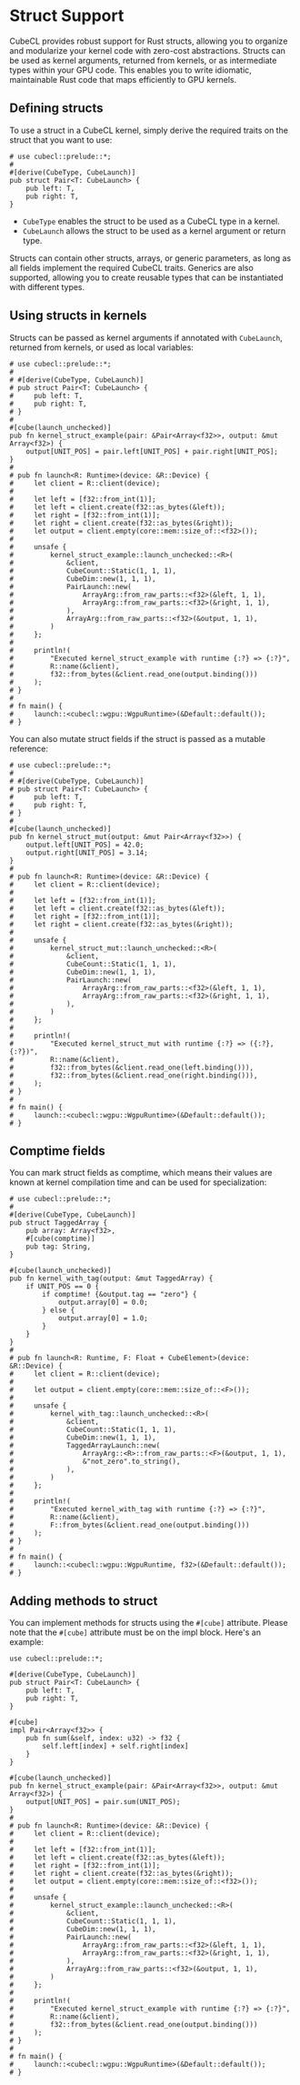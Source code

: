 # Struct Support

CubeCL provides robust support for Rust structs, allowing you to organize and modularize your kernel code with zero-cost abstractions. Structs can be used as kernel arguments, returned from kernels, or as intermediate types within your GPU code. This enables you to write idiomatic, maintainable Rust code that maps efficiently to GPU kernels.

## Defining structs

To use a struct in a CubeCL kernel, simply derive the required traits on the struct that you want to use:

```rust,ignore
# use cubecl::prelude::*;
#
#[derive(CubeType, CubeLaunch)]
pub struct Pair<T: CubeLaunch> {
    pub left: T,
    pub right: T,
}
```

- `CubeType` enables the struct to be used as a CubeCL type in a kernel.
- `CubeLaunch` allows the struct to be used as a kernel argument or return type.

Structs can contain other structs, arrays, or generic parameters, as long as all fields implement the required CubeCL traits. Generics are also supported, allowing you to create reusable types that can be instantiated with different types.

## Using structs in kernels

Structs can be passed as kernel arguments if annotated with `CubeLaunch`, returned from kernels, or used as local variables:

```rust,ignore
# use cubecl::prelude::*;
#
# #[derive(CubeType, CubeLaunch)]
# pub struct Pair<T: CubeLaunch> {
#     pub left: T,
#     pub right: T,
# }
#
#[cube(launch_unchecked)]
pub fn kernel_struct_example(pair: &Pair<Array<f32>>, output: &mut Array<f32>) {
    output[UNIT_POS] = pair.left[UNIT_POS] + pair.right[UNIT_POS];
}
#
# pub fn launch<R: Runtime>(device: &R::Device) {
#     let client = R::client(device);
#
#     let left = [f32::from_int(1)];
#     let left = client.create(f32::as_bytes(&left));
#     let right = [f32::from_int(1)];
#     let right = client.create(f32::as_bytes(&right));
#     let output = client.empty(core::mem::size_of::<f32>());
#
#     unsafe {
#         kernel_struct_example::launch_unchecked::<R>(
#             &client,
#             CubeCount::Static(1, 1, 1),
#             CubeDim::new(1, 1, 1),
#             PairLaunch::new(
#                 ArrayArg::from_raw_parts::<f32>(&left, 1, 1),
#                 ArrayArg::from_raw_parts::<f32>(&right, 1, 1),
#             ),
#             ArrayArg::from_raw_parts::<f32>(&output, 1, 1),
#         )
#     };
#
#     println!(
#         "Executed kernel_struct_example with runtime {:?} => {:?}",
#         R::name(&client),
#         f32::from_bytes(&client.read_one(output.binding()))
#     );
# }
#
# fn main() {
#     launch::<cubecl::wgpu::WgpuRuntime>(&Default::default());
# }
```

You can also mutate struct fields if the struct is passed as a mutable reference:

```rust,ignore
# use cubecl::prelude::*;
#
# #[derive(CubeType, CubeLaunch)]
# pub struct Pair<T: CubeLaunch> {
#     pub left: T,
#     pub right: T,
# }
#
#[cube(launch_unchecked)]
pub fn kernel_struct_mut(output: &mut Pair<Array<f32>>) {
    output.left[UNIT_POS] = 42.0;
    output.right[UNIT_POS] = 3.14;
}
#
# pub fn launch<R: Runtime>(device: &R::Device) {
#     let client = R::client(device);
#
#     let left = [f32::from_int(1)];
#     let left = client.create(f32::as_bytes(&left));
#     let right = [f32::from_int(1)];
#     let right = client.create(f32::as_bytes(&right));
#
#     unsafe {
#         kernel_struct_mut::launch_unchecked::<R>(
#             &client,
#             CubeCount::Static(1, 1, 1),
#             CubeDim::new(1, 1, 1),
#             PairLaunch::new(
#                 ArrayArg::from_raw_parts::<f32>(&left, 1, 1),
#                 ArrayArg::from_raw_parts::<f32>(&right, 1, 1),
#             ),
#         )
#     };
#
#     println!(
#         "Executed kernel_struct_mut with runtime {:?} => ({:?}, {:?})",
#         R::name(&client),
#         f32::from_bytes(&client.read_one(left.binding())),
#         f32::from_bytes(&client.read_one(right.binding())),
#     );
# }
#
# fn main() {
#     launch::<cubecl::wgpu::WgpuRuntime>(&Default::default());
# }
```

## Comptime fields

You can mark struct fields as comptime, which means their values are known at kernel compilation time and can be used for specialization:

```rust,ignore
# use cubecl::prelude::*;
#
#[derive(CubeType, CubeLaunch)]
pub struct TaggedArray {
    pub array: Array<f32>,
    #[cube(comptime)]
    pub tag: String,
}

#[cube(launch_unchecked)]
pub fn kernel_with_tag(output: &mut TaggedArray) {
    if UNIT_POS == 0 {
        if comptime! {&output.tag == "zero"} {
            output.array[0] = 0.0;
        } else {
            output.array[0] = 1.0;
        }
    }
}
#
# pub fn launch<R: Runtime, F: Float + CubeElement>(device: &R::Device) {
#     let client = R::client(device);
#
#     let output = client.empty(core::mem::size_of::<F>());
#
#     unsafe {
#         kernel_with_tag::launch_unchecked::<R>(
#             &client,
#             CubeCount::Static(1, 1, 1),
#             CubeDim::new(1, 1, 1),
#             TaggedArrayLaunch::new(
#                 ArrayArg::<R>::from_raw_parts::<F>(&output, 1, 1),
#                 &"not_zero".to_string(),
#             ),
#         )
#     };
#
#     println!(
#         "Executed kernel_with_tag with runtime {:?} => {:?}",
#         R::name(&client),
#         F::from_bytes(&client.read_one(output.binding()))
#     );
# }
#
# fn main() {
#     launch::<cubecl::wgpu::WgpuRuntime, f32>(&Default::default());
# }
```

## Adding methods to struct
You can implement methods for structs using the `#[cube]` attribute. Please note that the `#[cube]` attribute must be on the impl block. Here's an example:

```rust,ignore
use cubecl::prelude::*;

#[derive(CubeType, CubeLaunch)]
pub struct Pair<T: CubeLaunch> {
    pub left: T,
    pub right: T,
}

#[cube]
impl Pair<Array<f32>> {
    pub fn sum(&self, index: u32) -> f32 {
        self.left[index] + self.right[index]
    }
}

#[cube(launch_unchecked)]
pub fn kernel_struct_example(pair: &Pair<Array<f32>>, output: &mut Array<f32>) {
    output[UNIT_POS] = pair.sum(UNIT_POS);
}
#
# pub fn launch<R: Runtime>(device: &R::Device) {
#     let client = R::client(device);
#
#     let left = [f32::from_int(1)];
#     let left = client.create(f32::as_bytes(&left));
#     let right = [f32::from_int(1)];
#     let right = client.create(f32::as_bytes(&right));
#     let output = client.empty(core::mem::size_of::<f32>());
#
#     unsafe {
#         kernel_struct_example::launch_unchecked::<R>(
#             &client,
#             CubeCount::Static(1, 1, 1),
#             CubeDim::new(1, 1, 1),
#             PairLaunch::new(
#                 ArrayArg::from_raw_parts::<f32>(&left, 1, 1),
#                 ArrayArg::from_raw_parts::<f32>(&right, 1, 1),
#             ),
#             ArrayArg::from_raw_parts::<f32>(&output, 1, 1),
#         )
#     };
#
#     println!(
#         "Executed kernel_struct_example with runtime {:?} => {:?}",
#         R::name(&client),
#         f32::from_bytes(&client.read_one(output.binding()))
#     );
# }
#
# fn main() {
#     launch::<cubecl::wgpu::WgpuRuntime>(&Default::default());
# }
```
